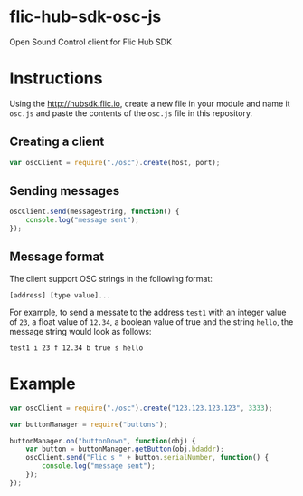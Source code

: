 # flic-hub-sdk-osc-js
Open Sound Control client for Flic Hub SDK

# Instructions
Using the http://hubsdk.flic.io, create a new file in your module and name it `osc.js` and paste the contents of the `osc.js` file in this repository.

## Creating a client
```javascript
var oscClient = require("./osc").create(host, port);
```

## Sending messages
```javascript
oscClient.send(messageString, function() {
	console.log("message sent");
});
```

## Message format

The client support OSC strings in the following format:
```
[address] [type value]...
```

For example, to send a messate to the address `test1` with an integer value of `23`, a float value of `12.34`, a boolean value of true and the string `hello`, the message string would look as follows:
```
test1 i 23 f 12.34 b true s hello
```


# Example
```javascript
var oscClient = require("./osc").create("123.123.123.123", 3333);

var buttonManager = require("buttons");

buttonManager.on("buttonDown", function(obj) {
	var button = buttonManager.getButton(obj.bdaddr);
	oscClient.send("Flic s " + button.serialNumber, function() {
		console.log("message sent");
	});
});
```

